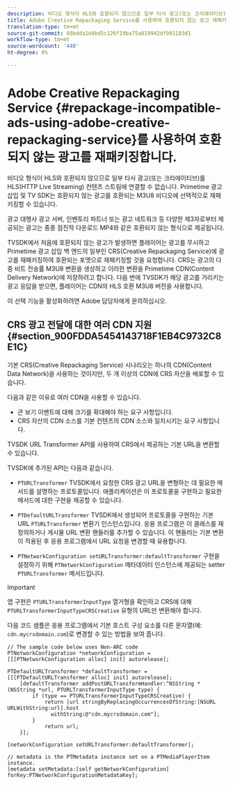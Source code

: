```yaml
---
description: 비디오 형식이 HLS와 호환되지 않으므로 일부 타사 광고(또는 크리에이티브)를 HLS(HTTP Live Streaming) 컨텐츠 스트림에 연결할 수 없습니다. Primetime 광고 삽입 및 TV SDK는 호환되지 않는 광고를 호환되는 M3U8 비디오에 선택적으로 재패키징할 수 있습니다.
title: Adobe Creative Repackaging Service를 사용하여 호환되지 않는 광고 재패키지
translation-type: tm+mt
source-git-commit: 89bdda1d4bd5c126f19ba75a819942df901183d1
workflow-type: tm+mt
source-wordcount: '448'
ht-degree: 0%

---
```



# Adobe Creative Repackaging Service {#repackage-incompatible-ads-using-adobe-creative-repackaging-service}를 사용하여 호환되지 않는 광고를 재패키징합니다.

비디오 형식이 HLS와 호환되지 않으므로 일부 타사 광고(또는 크리에이티브)를 HLS(HTTP Live Streaming) 컨텐츠 스트림에 연결할 수 없습니다. Primetime 광고 삽입 및 TV SDK는 호환되지 않는 광고를 호환되는 M3U8 비디오에 선택적으로 재패키징할 수 있습니다.

광고 대행사 광고 서버, 인벤토리 파트너 또는 광고 네트워크 등 다양한 제3자로부터 제공되는 광고는 종종 점진적 다운로드 MP4와 같은 호환되지 않는 형식으로 제공됩니다.

TVSDK에서 처음에 호환되지 않는 광고가 발생하면 플레이어는 광고를 무시하고 Primetime 광고 삽입 백 엔드의 일부인 CRS(Creative Repackaging Service)에 광고를 재패키징하여 호환되는 포맷으로 재패키징할 것을 요청합니다. CRS는 광고의 다중 비트 전송률 M3U8 변환을 생성하고 이러한 변환을 Primetime CDN(Content Delivery Network)에 저장하려고 합니다. 다음 번에 TVSDK가 해당 광고를 가리키는 광고 응답을 받으면, 플레이어는 CDN의 HLS 호환 M3U8 버전을 사용합니다.

이 선택 기능을 활성화하려면 Adobe 담당자에게 문의하십시오.

## CRS 광고 전달에 대한 여러 CDN 지원 {#section_900FDDA5454143718F1EB4C9732C8E1C}

기본 CRS(Creative Repackaging Service) 시나리오는 하나의 CDN(Content Data Network)을 사용하는 것이지만, 두 개 이상의 CDN에 CRS 자산을 배포할 수 있습니다.

다음과 같은 이유로 여러 CDN을 사용할 수 있습니다.

* 큰 보기 이벤트에 대해 크기를 확대해야 하는 요구 사항입니다.
* CRS 자산의 CDN 소스를 기본 컨텐츠의 CDN 소스와 일치시키는 요구 사항입니다.

TVSDK URL Transformer API를 사용하여 CRS에서 제공하는 기본 URL을 변환할 수 있습니다.

TVSDK에 추가된 API는 다음과 같습니다.

* `PTURLTransformer` TVSDK에서 요청한 CRS 광고 URL을 변형하는 데 필요한 메서드를 설명하는 프로토콜입니다. 애플리케이션은 이 프로토콜을 구현하고 필요한 메서드에 대한 구현을 제공할 수 있습니다.

* `PTDefaultURLTransformer` TVSDK에서 생성되어 프로토콜을 구현하는 기본 URL  `PTURLTransformer` 변환기 인스턴스입니다. 응용 프로그램은 이 클래스를 재정의하거나 게시물 URL 변환 핸들러를 추가할 수 있습니다. 이 핸들러는 기본 변환이 적용된 후 응용 프로그램에서 URL 요청을 변경할 때 유용합니다.

* `PTNetworkConfiguration setURLTransformer:defaultTransformer` 구현을 설정하기 위해  `PTNetworkConfiguration` 메타데이터 인스턴스에 제공되는 setter  `PTURLTransformer` 메서드입니다.

>[!IMPORTANT]
>
>앱 구현은 `PTURLTransformerInputType` 열거형을 확인하고 CRS에 대해 `PTURLTransformerInputTypeCRSCreative` 유형의 URL만 변환해야 합니다.

다음 코드 샘플은 응용 프로그램에서 기본 호스트 구성 요소를 다른 문자열(예: `cdn.mycrsdomain.com`)로 변경할 수 있는 방법을 보여 줍니다.

```
// The sample code below uses Non-ARC code 
PTNetworkConfiguration *networkConfiguration = [[[PTNetworkConfiguration alloc] init] autorelease]; 
   
PTDefaultURLTransformer *defaultTransformer = [[[PTDefaultURLTransformer alloc] init] autorelease]; 
    [defaultTransformer addPostURLTransformHandler:^NSString *(NSString *url, PTURLTransformerInputType type) { 
        if (type == PTURLTransformerInputTypeCRSCreative) { 
            return [url stringByReplacingOccurrencesOfString:[NSURL URLWithString:url].host  
              withString:@"cdn.mycrsdomain.com"]; 
        } 
            return url; 
    }]; 
  
[networkConfiguration setURLTransformer:defaultTransformer]; 
   
// metadata is the PTMetadata instance set on a PTMediaPlayerItem instance. 
[metadata setMetadata:[self getNetworkConfiguration] forKey:PTNetworkConfigurationMetadataKey];
```
